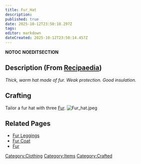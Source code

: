 ```yaml
---
title: Fur_Hat
description: 
published: true
date: 2025-10-12T23:50:18.297Z
tags: 
editor: markdown
dateCreated: 2025-10-12T23:50:14.457Z
---
```


__NOTOC__ __NOEDITSECTION__

## Description (From [Recipaedia](.. "wikilink"))

*Thick, warm hat made of fur. Weak protection. Good insulation.*

## Crafting

Tailor a fur hat with three [Fur](Fur.md "wikilink").
![Fur_hat.jpeg](Fur_hat.jpeg "Fur_hat.jpeg")

## Related Pages

  - [Fur Leggings](Fur_Leggings.md "wikilink")
  - [Fur Coat](Fur_Coat.md "wikilink")
  - [Fur](Fur.md "wikilink")

[Category:Clothing](Category:Clothing "wikilink")
[Category:Items](Category:Items "wikilink")
[Category:Crafted](Category:Crafted "wikilink")